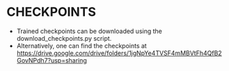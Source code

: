 
# CHECKPOINTS

- Trained checkpoints can be downloaded using the download_checkpoints.py script.
- Alternatively, one can find the checkpoints at <https://drive.google.com/drive/folders/1jgNpYe4TVSF4mMBVtFh4QfB2GovNPdh7?usp=sharing>